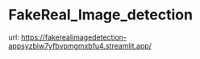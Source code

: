 # FakeReal_Image_detection  
url: https://fakerealimagedetection-appsyzbiw7yfbvpmgmxbfu4.streamlit.app/  
